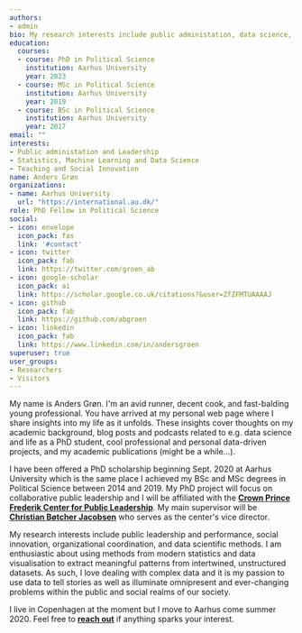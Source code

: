 ```yaml
---
authors:
- admin
bio: My research interests include public administation, data science, and social innovation.
education:
  courses:
  - course: PhD in Political Science
    institution: Aarhus University
    year: 2023
  - course: MSc in Political Science
    institution: Aarhus University
    year: 2019
  - course: BSc in Political Science
    institution: Aarhus University
    year: 2017
email: ""
interests:
- Public administation and Leadership
- Statistics, Machine Learning and Data Science
- Teaching and Social Innovation
name: Anders Grøn
organizations:
- name: Aarhus University
  url: "https://international.au.dk/"
role: PhD Fellow in Political Science
social:
- icon: envelope
  icon_pack: fas
  link: '#contact'
- icon: twitter
  icon_pack: fab
  link: https://twitter.com/groen_ab
- icon: google-scholar
  icon_pack: ai
  link: https://scholar.google.co.uk/citations?&user=ZfZFMTUAAAAJ
- icon: github
  icon_pack: fab
  link: https://github.com/abgroen
- icon: linkedin
  icon_pack: fab
  link: https://www.linkedin.com/in/andersgroen
superuser: true
user_groups:
- Researchers
- Visitors
---
```


My name is Anders Grøn. I'm an avid runner, decent cook, and fast-balding young professional. You have arrived at my personal web page where I share insights into my life as it unfolds. These insights cover thoughts on my academic background, blog posts and podcasts related to e.g. data science and life as a PhD student, cool professional and personal data-driven projects, and my academic publications (might be a while...).

I have been offered a PhD scholarship beginning Sept. 2020 at Aarhus University which is the same place I achieved my BSc and MSc degrees in Political Science between 2014 and 2019. My PhD project will focus on collaborative public leadership and I will be affiliated with the <a href = "https://ps.au.dk/en/crown-prince-frederik-center-for-public-leadership/" rel ="follow"><strong>Crown Prince Frederik Center for Public Leadership</strong></a>. My main supervisor will be <a href = "https://pure.au.dk/portal/da/persons/christian-boetcher-jacobsen(fd9dea84-2af2-4d41-89ac-117e13f5324c).html" rel ="follow"><strong>Christian Bøtcher Jacobsen</strong></a> who serves as the center's vice director.

My research interests include public leadership and performance, social innovation, organizational coordination, and data scientific methods. I am enthusiastic about using methods from modern statistics and data visualisation to extract meaningful patterns from intertwined, unstructured datasets. As such, I love dealing with complex data and it is my passion to use data to tell stories as well as illuminate omnipresent and ever-changing problems within the public and social realms of our society.

I live in Copenhagen at the moment but I move to Aarhus come summer 2020. Feel free to <a href = "https://www.abgroen.com/#contact" rel ="follow"><strong>reach out</strong></a> if anything sparks your interest.